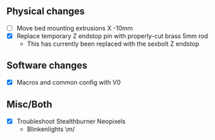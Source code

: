 ## Physical changes

- [ ] Move bed mounting extrusions X -10mm
- [x] Replace temporary Z endstop pin with properly-cut brass 5mm rod
  - This has currently been replaced with the sexbolt Z endstop

## Software changes

- [x] Macros and common config with V0

## Misc/Both

- [x] Troubleshoot Stealthburner Neopixels
  - Blinkenlights \m/
